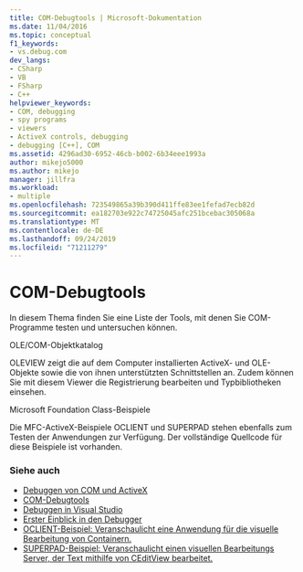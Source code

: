 ```yaml
---
title: COM-Debugtools | Microsoft-Dokumentation
ms.date: 11/04/2016
ms.topic: conceptual
f1_keywords:
- vs.debug.com
dev_langs:
- CSharp
- VB
- FSharp
- C++
helpviewer_keywords:
- COM, debugging
- spy programs
- viewers
- ActiveX controls, debugging
- debugging [C++], COM
ms.assetid: 4296ad30-6952-46cb-b002-6b34eee1993a
author: mikejo5000
ms.author: mikejo
manager: jillfra
ms.workload:
- multiple
ms.openlocfilehash: 723549865a39b390d411ffe83ee1fefad7ecb82d
ms.sourcegitcommit: ea182703e922c74725045afc251bcebac305068a
ms.translationtype: MT
ms.contentlocale: de-DE
ms.lasthandoff: 09/24/2019
ms.locfileid: "71211279"
---
```

# <a name="com-debugging-tools"></a>COM-Debugtools

In diesem Thema finden Sie eine Liste der Tools, mit denen Sie COM-Programme testen und untersuchen können.

OLE/COM-Objektkatalog

OLEVIEW zeigt die auf dem Computer installierten ActiveX- und OLE-Objekte sowie die von ihnen unterstützten Schnittstellen an. Zudem können Sie mit diesem Viewer die Registrierung bearbeiten und Typbibliotheken einsehen.

Microsoft Foundation Class-Beispiele

Die MFC-ActiveX-Beispiele OCLIENT und SUPERPAD stehen ebenfalls zum Testen der Anwendungen zur Verfügung. Der vollständige Quellcode für diese Beispiele ist vorhanden.

### <a name="see-also"></a>Siehe auch

- [Debuggen von COM und ActiveX](../debugger/com-and-activex-debugging.md)
- [COM-Debugtools](../debugger/com-debugging-tools.md)
- [Debuggen in Visual Studio](../debugger/index.yml)
- [Erster Einblick in den Debugger](../debugger/debugger-feature-tour.md)
- [OCLIENT-Beispiel: Veranschaulicht eine Anwendung für die visuelle Bearbeitung von Containern.](https://msdn.microsoft.com/library/8cd5c234-9a4e-4934-8f5d-bac189ad92c4)
- [SUPERPAD-Beispiel: Veranschaulicht einen visuellen Bearbeitungs Server, der Text mithilfe von CEditView bearbeitet.](https://msdn.microsoft.com/library/7b14e975-d986-4e6a-8289-226485cfcb72)